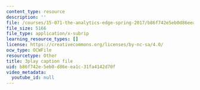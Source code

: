 ```yaml
---
content_type: resource
description: ''
file: /courses/15-071-the-analytics-edge-spring-2017/b86f742e5eb0d86eea1c31fa4142d70f_L315IjxyUM.srt
file_size: 5166
file_type: application/x-subrip
learning_resource_types: []
license: https://creativecommons.org/licenses/by-nc-sa/4.0/
ocw_type: OCWFile
resourcetype: Other
title: 3play caption file
uid: b86f742e-5eb0-d86e-ea1c-31fa4142d70f
video_metadata:
  youtube_id: null
---
```

